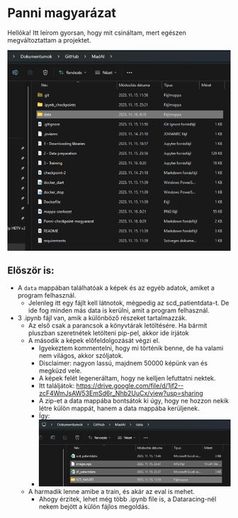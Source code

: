 # Panni magyarázat

Hellóka!
Itt leírom gyorsan, hogy mit csináltam, mert egészen megváltoztattam a projektet.

![Mappaszerkezet](mappa-szerkezet.png)

## Először is: 
- A `data` mappában találhatóak a képek és az egyéb adatok, amiket a program felhasznál.
    - Jelenleg itt egy fájlt kell látnotok, mégpedig az scd_patientdata-t. De ide fog minden más data is kerülni, amit a program felhasznál.
- 3 .ipynb fájl van, amik a különböző részeket tartalmazzák. 
    - Az első csak a parancsok a könyvtárak letöltésére. Ha bármit pluszban szeretnétek letölteni pip-pel, akkor ide írjátok
    - A második a képek előfeldolgozását végzi el. 
        - Igyekeztem kommentelni, hogy mi történik benne, de ha valami nem világos, akkor szóljatok.
        - Disclaimer: nagyon lassú, majdnem 50000 képünk van és megküzd vele. 
        - A képek felét legeneráltam, hogy ne kelljen lefuttatni nektek.
        - Itt találjátok: https://drive.google.com/file/d/1jf2--zcF4WmJsAW53EmSd6r_Nhb2UuCx/view?usp=sharing
        - A zip-et a data mappába bontsátok ki úgy, hogy ne hozzon nekik létre külön mappát, hanem a data mappába kerüljenek.
        - Így:
        - ![Data mappa](data-mappa.png)
    - A harmadik lenne amibe a train, és akár az eval is mehet. 
        - Ahogy érzitek, lehet még több .ipynb file is, a Dataracing-nél nekem bejött a külön fájlos megoldás.

